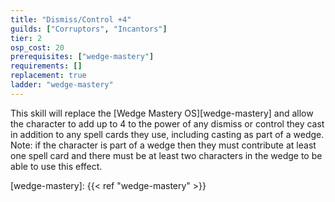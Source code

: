 ```yaml
---
title: "Dismiss/Control +4"
guilds: ["Corruptors", "Incantors"]
tier: 2
osp_cost: 20
prerequisites: ["wedge-mastery"]
requirements: []
replacement: true
ladder: "wedge-mastery"
---
```

This skill will replace the [Wedge Mastery OS][wedge-mastery] and allow the character to add up to 4 to the power of any dismiss or control they cast in addition to any spell cards they use, including casting as part of a wedge. Note: if the character is part of a wedge then they must contribute at least one spell card and there must be at least two characters in the wedge to be able to use this effect.

[wedge-mastery]: {{< ref "wedge-mastery" >}}